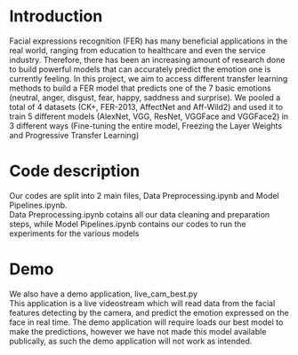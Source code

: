 # Introduction
Facial expressions recognition (FER) has many beneficial applications in the real world, ranging from education to healthcare and even the service industry. Therefore, there has been an increasing amount of research done to build powerful models that can accurately predict the emotion one is currently feeling. In this project, we aim to access different transfer learning methods to build a FER model that predicts one of the 7 basic emotions (neutral, anger, disgust, fear, happy, saddness and surprise). We pooled a total of 4 datasets (CK+, FER-2013, AffectNet and Aff-Wild2) and used it to train 5 different models (AlexNet, VGG, ResNet, VGGFace and VGGFace2) in 3 different ways (Fine-tuning the entire model, Freezing the Layer Weights and Progressive Transfer Learning)

# Code description
Our codes are split into 2 main files, Data Preprocessing.ipynb and Model Pipelines.ipynb.<br/>
Data Preprocessing.ipynb cotains all our data cleaning and preparation steps, while Model Pipelines.ipynb contains our codes to run the experiments for the various models

# Demo
We also have a demo application, live_cam_best.py <br/>
This application is a live videostream which will read data from the facial features detecting by the camera, and predict the emotion expressed on the face in real time.
The demo application will require loads our best model to make the predictions, however we have not made this model available publically, as such the demo application will not work as intended.
